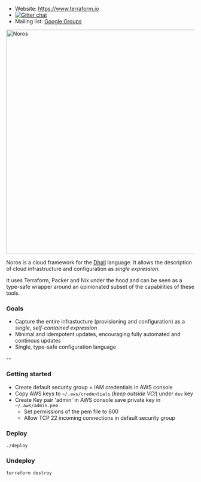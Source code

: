 - Website: https://www.terraform.io
- [![Gitter chat](https://badges.gitter.im/hashicorp-terraform/Lobby.png)](https://gitter.im/hashicorp-terraform/Lobby)
- Mailing list: [Google Groups](http://groups.google.com/group/terraform-tool)

<img alt="Noros" src="https://dl.dropboxusercontent.com/s/aig30sypi5avyul/noros_logo.png" width="600">

Noros is a cloud framework for the [Dhall](https://dhall-lang.org/) language. It allows the description of cloud infrastructure and configuration as *single expression*.

It uses Terraform, Packer and Nix under the hood and can be seen as a type-safe wrapper around an opinionated subset of the capabilities of these tools.

### Goals
- Capture the entire infrastucture (provisioning and configuration) as a *single, self-contained expression*
- Minimal and idempotent updates, encouraging fully automated and continous updates
- Single, type-safe configuration language



--

### Getting started

- Create default security group + IAM credentials in AWS console
- Copy AWS keys to `~/.aws/credentials` (*keep outside VC!*) under `dev` key
- Create Key pair 'admin' in AWS console save private key in `~/.aws/admin.pem`
  - Set permissions of the pem file to 600
  - Allow TCP 22 incoming connections in default security group

### Deploy

    ./deploy

### Undeploy

    terraform destroy
